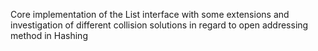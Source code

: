 Core implementation of the List interface with some extensions and investigation of different collision solutions in regard to open addressing method in Hashing
